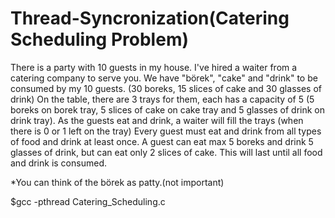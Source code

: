 # Thread-Syncronization(Catering Scheduling Problem)
There is a party with 10 guests in my house. I've hired a waiter from a catering company to serve you. We have "börek", "cake" and "drink" to be consumed by my 10 guests.  (30 boreks, 15 slices of cake and 30 glasses of drink)  On the table, there are 3 trays for them, each has a capacity of 5 (5 boreks on borek tray, 5 slices of cake on cake tray and 5 glasses of drink on drink tray).  As the guests eat and drink, a waiter will fill the trays (when there is 0 or 1 left on the tray)  Every guest must eat and drink from all types of food and drink at least once.  A guest can eat max 5 boreks and drink 5 glasses of drink, but can eat only 2 slices of cake.  This will last until all food and drink is consumed. 

*You can think of the börek as patty.(not important)


$gcc -pthread Catering_Scheduling.c

